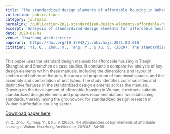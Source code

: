 ```yaml
---
title: "The standardized design elements of affordable housing in Wuhan"
collection: publications
category: journals
permalink: /publication/2021-standardized-design-elements-affordable-housing
excerpt: 'Analysis of standardized design elements for affordable housing in Wuhan, China.'
date: 2020-01-01
venue: 'Huazhong Architecture'
paperurl: 'https://doi.org/10.13942/j.cnki.hzjz.2021.03.016'
citation: 'Yi, Q., Zhou, X., Tang, Y., & Xu, S. (2020). The standardized design elements of affordable housing in Wuhan. Huazhong Architecture, 2020(3), 84–89.'
---
```


<span style="color: #666; font-size: 0.9em;">This paper uses the standard design manuals for affordable housing in Tianjin, Shanghai, and Shenzhen as case studies. It conducts a comparative analysis of key design elements within these manuals, including the dimensions and layout of kitchen and bathroom fixtures, the area and proportion of functional spaces, and the assembly and combination of unit types. The study identifies commonalities and distinctive features in the standardized design elements across the manuals. Drawing on the development of affordable housing in Wuhan, it extracts suitable standardized design elements and proposes recommendations for establishing standards, thereby laying the groundwork for standardized design research in Wuhan's affordable housing sector.</span>

<a href='https://doi.org/10.13942/j.cnki.hzjz.2021.03.016'>Download paper here</a>

<span style="color: #666; font-size: 0.8em;">Yi, Q., Zhou, X., Tang, Y., & Xu, S. (2020). The standardized design elements of affordable housing in Wuhan. Huazhong Architecture, 2020(3), 84–89.</span>
